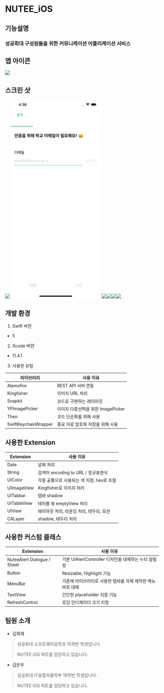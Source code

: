 # NUTEE_iOS



## 기능설명

### 	성공회대 구성원들을 위한 커뮤니케이션 어플리케이션 서비스



앱 아이콘
------------

<img src="IMG/NUTEE.png" width="300">



스크린 샷
------------
<img src="IMG/1.jpg" width="300"><img src="IMG/2.jpg" width="300"><img src="IMG/3.jpg" width="300"><img src="IMG/4.jpg" width="300"><img src="IMG/5.jpg" width="300"><img src="IMG/6.jpg" width="300">



개발 환경
------------
1. Swift 버전
- 5

2. Xcode 버전
- 11.4.1

3. 사용한 유틸

| 라이브러리           | 사용 이유                          |
| -------------------- | ---------------------------------- |
| Alamofire            | REST API 서버 연동                 |
| Kingfisher           | 이미지 URL 처리                    |
| Snapkit              | 코드로 구현하는 레이아웃           |
| YPImagePicker        | 이미지 다중선택을 위한 ImagePicker |
| Then                 | 코드 단순화를 위해 사용            |
| SwiftKeychainWrapper | 중요 자료 암호화 저장을 위해 사용  |



사용한 Extension
------------

| Extension        | 사용 이유                                |
| ---------------- | ---------------------------------------- |
| Date             | 날짜 처리                                |
| String           | 검색어 encoding to URL / 정규표현식      |
| UIColor          | 각종 공통으로 사용되는 색 지정, hex로 조절                 |
| UIImageView      | Kingfisher로 이미지 처리                 |
| UITabbar         | 탭바 shadow                              |
| UITableView      | 테이블 뷰 emptyView 처리                    |
| UIView           | 레이아웃 처리, 라운딩 처리, 테두리, 모션 |
| CALayer          | shadow, 테두리 처리                      |



사용한 커스텀 클래스
------------

| Extension        | 사용 이유                                |
| ---------------- | ---------------------------------------- |
| NuteeAlert Dialogue / Sheet             | 기본 UIAlertController 디자인을 대체하는 누티 알림 창                                |
| Button           | Resizable, Highlight 기능      |
| MenuBar          | 기존에 라이브러리로 사용한 탭바를 자체 제작한 메뉴바로 대체                 |
| TextView      | 간단한 placeholder 지정 기능                 |
| RefreshControl         | 로딩 인디케이더 크기 지정                              |



팀원 소개
------------

* 김희재 

> 성공회대 소프트웨어공학과 15학번 학생입니다.
>
> NUTEE iOS 파트를 담당하고 있습니다.


* 김은우

> 성공회대 IT융합자율학부 18학번 학생입니다.
>
> NUTEE iOS 파트를 담당하고 있습니다.
